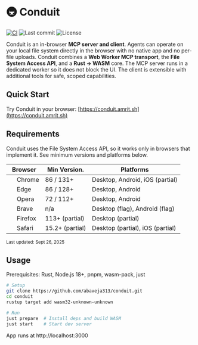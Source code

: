 # 🚇 Conduit

[![CI](https://github.com/abaveja313/conduit/actions/workflows/ci.yml/badge.svg)](https://github.com/abaveja313/conduit/actions/workflows/ci.yml)
![Last commit](https://img.shields.io/github/last-commit/abaveja313/conduit?label=Last%20updated)
![License](https://img.shields.io/badge/license-Apache%202.0-green)

Conduit is an in-browser **MCP server and client**. Agents can operate on your local file system directly in the browser with no native app and no per-file uploads. Conduit combines a **Web Worker MCP transport**, the **File System Access API**, and a **Rust → WASM** core. The MCP server runs in a dedicated worker so it does not block the UI. The client is extensible with additional tools for safe, scoped capabilities.

## Quick Start

Try Conduit in your browser: [https://conduit.amrit.sh](https://conduit.amrit.sh)

## Requirements

Conduit uses the File System Access API, so it works only in browsers that implement it. See minimum versions and platforms below.

| Browser                                                                                                                   | Min Version.    | Platforms                        |
| ------------------------------------------------------------------------------------------------------------------------- | --------------- | -------------------------------- |
| <img src="https://raw.githubusercontent.com/alrra/browser-logos/main/src/chrome/chrome_64x64.png" width="16" /> Chrome    | 86 / 131+       | Desktop, Android, iOS (partial)  |
| <img src="https://raw.githubusercontent.com/alrra/browser-logos/main/src/edge/edge_64x64.png" width="16" /> Edge          | 86 / 128+       | Desktop, Android                 |
| <img src="https://raw.githubusercontent.com/alrra/browser-logos/main/src/opera/opera_64x64.png" width="16" /> Opera       | 72 / 112+       | Desktop, Android                 |
| <img src="https://raw.githubusercontent.com/alrra/browser-logos/main/src/brave/brave_64x64.png" width="16" /> Brave       | n/a             | Desktop (flag), Android (flag)   |
| <img src="https://raw.githubusercontent.com/alrra/browser-logos/main/src/firefox/firefox_64x64.png" width="16" /> Firefox | 113+ (partial)  | Desktop (partial)                |
| <img src="https://raw.githubusercontent.com/alrra/browser-logos/main/src/safari/safari_64x64.png" width="16" /> Safari    | 15.2+ (partial) | Desktop (partial), iOS (partial) |

<sub>Last updated: <time datetime="2025-09-26">Sept 26, 2025</time></sub>

## Usage

Prerequisites: Rust, Node.js 18+, pnpm, wasm-pack, just

```bash
# Setup
git clone https://github.com/abaveja313/conduit.git
cd conduit
rustup target add wasm32-unknown-unknown

# Run
just prepare  # Install deps and build WASM
just start    # Start dev server
```

App runs at http://localhost:3000
